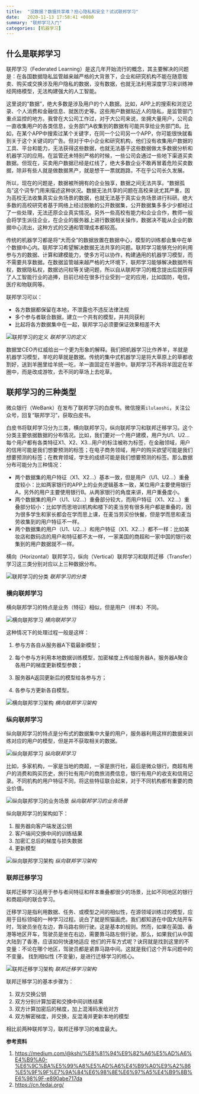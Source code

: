 ```yaml
---
title:  "没数据？数据共享难？担心隐私和安全？试试联邦学习"
date:   2020-11-13 17:58:41 +0800
summary: "联邦学习入门"
categories: [机器学习]
---
```


## 什么是联邦学习

联邦学习（Federated Learning）是这几年开始流行的概念，其主要解决的问题是：在各国数据隐私监管越来越严格的大背景下，企业和研究机构不能在随意贩卖、购买或交换涉及用户隐私的数据，没有数据，也就无法利用深度学习来训练神经网络模型，无法构建强大的人工智能。

这里说的“数据”，绝大多数是涉及用户的个人数据。比如，APP上的搜索和浏览记录、个人消费和金融信息、就医历史等。这些用户数据贴近人的隐私，是监管部门重点监控的地方。我曾在大公司工作过，对于大公司来说，坐拥大量用户，公司会一直收集用户的各类信息，业务部门A收集到的数据有可能共享给业务部门B。比如，在某个APP中搜索过某个关键字，在同一个公司另一个APP，你可能很快就看到关于这个关键词的广告。但对于中小企业和研究机构，他们没有收集用户数据的工具、平台和能力，无法获得这些数据，也就无法基于这些数据做太多数据分析和机器学习的应用。在监管还未特别严格的时候，一些公司会通过一些地下渠道买卖数据。但现在，买卖用户数据已经是红线了，绝大多数企业不敢再冒着危险买卖数据，除非有些人就是做数据黑产，就是想干一票就跑路，不在乎公司长久发展。

所以，现在的问题是，数据被所拥有的企业独享，数据之间无法共享。“数据孤岛”这个词专门用来描述这种状况。数据无法共享的问题在高校来说尤其严重，因为高校无法收集真实业务场景的数据，也就无法基于真实业务场景进行科研。绝大多数的高校研究者基于网络上经过脱敏的公开数据集，公开数据集多多少少都经过了一些处理，无法还原企业真实情况。另外一些高校有能力和企业合作，教师一般会将学生派往企业，在企业的服务器上进行数据相关操作，数据决不能从企业的数据中心流出，这种方式的交通和管理成本都较高。

传统的机器学习都是将“大而全”的数据放置在数据中心，模型的训练都会集中在单个数据中心内。联邦学习希望解决数据无法共享的问题。联邦学习能够充分的利用参与方的数据、计算和建模能力，使多方可以协作，构建通用的机器学习模型，而不需要共享数据。在数据监管越来越严格的大环境下，联邦学习能够解决数据所有权，数据隐私权，数据访问权等关键问题，所以自从联邦学习的概念提出后就获得了人工智能行业的追捧，目前已经在很多行业受到一定的应用，比如国防，电信，医疗和物联网等。

联邦学习可以：

* 各方数据都保留在本地，不泄露也不违反法律法规
* 多个参与者联合数据，建立一个共有的模型，并共同获利
* 比起将各方数据集中在一起，联邦学习必须要保证效果相差不大

![联邦学习的定义](http://aixingqiu-1258949597.cos.ap-beijing.myqcloud.com/2020-11-13-085430.png)
*联邦学习的定义*

数据堂CEO齐红威给出一个更为形象的解释。我们把机器学习比作养羊，羊就是机器学习模型，羊吃的草就是数据。传统的集中式机器学习是将大草原上的草都收割好，送到羊圈里给羊统一吃，羊一直固定在羊圈中。联邦学习不再将羊固定在羊圈中，而是改成游牧，去不同的草场上去吃草。

## 联邦学习的三种类型

微众银行（WeBank）在发布了联邦学习的白皮书。微信搜索`ilulaoshi`，关注公众号，回复“联邦学习”，获取白皮书。

白皮书将联邦学习分为三类，横向联邦学习，纵向联邦学习和联邦迁移学习。这个分类主要依据数据的分布情况。比如，我们要对一个用户建模，用户为U1、U2...每个用户都有各类特征X1、X2、X3...用户的标注被称为标签，在金融领域，用户的信用可能是我们想要预测的标签；在电子商务领域，用户的购买欲望可能是我们想要预测的标签；在教育领域，学生的成绩可能是我们想要预测的标签。那么数据分布可能分为三种情况：

* 两个数据集的用户特征（X1、X2...）基本一致，但是用户（U1、U2...）重叠度较小：比如两家银行的APP上的业务逻辑基本一致，某位用户主要使用银行A，另外的用户主要使用银行B。从两家银行的角度来讲，用户重叠度小。
* 两个数据集的用户（U1、U2...）重叠部分较大，而用户特征（X1、X2...）重叠部分较小：比如学而思培训机构和楼下的麦当劳有很多用户都是重叠的，因为很多学生和家长都会在学而思上课，在麦当劳买份快餐，但是学而思和麦当劳收集到的用户特征不一样。
* 两个数据集的用户（U1、U2...）和用户特征（X1、X2...）都不一样：比如美妆店和数码店的用户和特征都不太一样，一家美国的商超和一家中国的银行收集到的用户数据就不一样。

横向（Horizontal）联邦学习，纵向（Vertical）联邦学习和联邦迁移（Transfer）学习这三类分别对应以上三种数据分布。

![联邦学习的分类](http://aixingqiu-1258949597.cos.ap-beijing.myqcloud.com/2020-11-13-085425.png)
*联邦学习的分类*

### 横向联邦学习

横向联邦学习的特点是业务（特征）相似，但是用户（样本）不同。

![横向联邦学习](http://aixingqiu-1258949597.cos.ap-beijing.myqcloud.com/2020-11-13-085438.png)
*横向联邦学习*

这种情况下的处理过程一般是这样：

1. 参与方各自从服务器A下载最新模型；

2. 每个参与方利用本地数据训练模型，加密梯度上传给服务器A，服务器A聚合各用户的梯度更新模型参数；

3. 服务器A返回更新后的模型给各参与方；

4. 各参与方更新各自模型。

![横向联邦学习架构](http://aixingqiu-1258949597.cos.ap-beijing.myqcloud.com/2020-11-13-085441.png)
*横向联邦学习架构*

### 纵向联邦学习

纵向联邦学习的特点是分布式的数据集中大量的用户，服务器利用这样的数据来训练对应的用户的模型，但是并不获取相关的数据。

![纵向联邦学习](http://aixingqiu-1258949597.cos.ap-beijing.myqcloud.com/2020-11-13-085444.png)
*纵向联邦学习*

比如，多家机构，一家是当地的商超，一家是旅行社，最后是微众银行。商超有用户的消费和购买历史，旅行社有用户的商旅消费信息，银行有用户的收支和信用记录。不同机构的用户特征不同，将这些特征联合起来，对于不同机构都有重要的商业价值。

![纵向联邦学习的业务场景](http://aixingqiu-1258949597.cos.ap-beijing.myqcloud.com/2020-11-13-085453.png)
*纵向联邦学习的业务场景*

纵向联邦学习的架构如下：

1. 服务器向客户端发送公钥
2. 客户端间交换中间的训练结果
3. 加密汇总后的梯度与损失数据
4. 更新模型

![纵向联邦学习架构](http://aixingqiu-1258949597.cos.ap-beijing.myqcloud.com/2020-11-13-085457.png)
*纵向联邦学习架构*

### 联邦迁移学习

联邦迁移学习适用于参与者间特征和样本重叠都很少的场景，比如不同地区的银行和商超间的联合学习。

迁移学习是指利用数据、任务、或模型之间的相似性，在源领域训练过的模型，应用于目标领域的一种学习过程。说白了就是照猫画虎。我们都知道在中国大陆开车时，驾驶员坐在左边，靠马路右侧行驶。这是基本的规则。然而，如果在英国、香港等地区开车，驾驶员是坐在右边，需要靠马路左侧行驶。那么，如果我们从中国大陆到了香港，应该如何快速地适应 他们的开车方式呢？诀窍就是找到这里的不变量：不论在哪个地区，驾驶员都是紧靠马路中间。这就是我们这个开车问题中的不变量。 找到相似性 (不变量)，是进行迁移学习的核心。

![联邦迁移学习架构](http://aixingqiu-1258949597.cos.ap-beijing.myqcloud.com/2020-11-13-085502.png)
*联邦迁移学习架构*

联邦迁移学习的基本步骤为：

1. 双方交换公钥
2. 双方分别计算加密和交换中间训练结果
3. 双方计算加密后的梯度，加上混淆码发给对方
4. 双方解密梯度，并交换，反混淆并更新本地的模型

相比前两种联邦学习，联邦迁移学习的难度最大。

**参考资料**

1. https://medium.com/@kshi/%E8%81%94%E9%82%A6%E5%AD%A6%E4%B9%A0-%E6%9C%BA%E5%99%A8%E5%AD%A6%E4%B9%A0%E9%A2%86%E5%9F%9F%E7%9A%84%E6%98%8E%E6%97%A5%E4%B9%8B%E6%98%9F-e890abe717da
2. https://cn.fedai.org/
